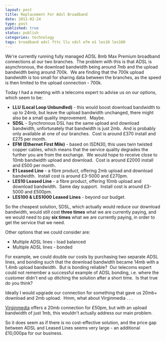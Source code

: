 ```yaml
--- 
layout: post 
title: Replacement For Adsl Broadband
date: 2011-02-24
type: post 
published: true 
status: publish
categories: technology
tags: broadband adsl fttc llu sdsl efm e1 les10 les100
---
```


We're currently running fully managed ADSL 8mb Max Premium broadband
connections at our two branches.  The problem with this is that ADSL is
asynchronous, the download bandwidth being around 7mb and the upload
bandwidth being around 700k.  We are finding that the 700k upload
bandwidth is too small for sharing data between the branches, as the
speed is then limited to the upload connection - 700k.

Today I had a meeting with a telecoms expert to advise us on our
options, which seem to be:

 *  **LLU (Local Loop Unbundled)** - this would boost download bandwidth
    to up to 24mb, but leave the upload bandwidth unchanged, there might
    also be a small quality improvement.  Maybe.
 *  **SDSL** - Synchronous DSL has the same upload and download
    bandwidth, unfortunately that bandwidth is just 2mb.  And is
    probably only available at one of our branches.  Cost is around £370
    install and £275 per month.
 *  **EFM (Ethernet First Mile)** - based on ISDN30, this uses twin
    twisted copper cables, which means that the service quality degrades
    the further you are from the exchange.  We would hope to receive
    close to 10mb bandwidth upload and download.  Cost is around £2000
    install and £500 per month.
 *  **E1 Leased Line** - a fibre product, offering 2mb upload and
    download bandwidth.  Install cost is around £3-5000 and £270pm.
 *  **LES10 Leased Line** - a fibre product, offering 10mb upload and
    download bandwidth.  Same day support.  Install cost is around
    £3-5000 and £500pm.
 *  **LES100 & LES1000 Leased Lines** - beyond our budget.

So the cheapest solution, SDSL, which actually would reduce our download
bandwidth, would still cost **three times** what we are currently
paying, and we would need to pay **six times** what we are currently
paying, in order to get the service that we need.

Other options that we could consider are:

 *  Multiple ADSL lines - load balanced
 *  Multiple ADSL lines - bonded

For example, we could double our costs by purchasing two separate ADSL
lines, and bonding such that the download bandwidth became 14mb with a
1.4mb upload bandwidth.  But is bonding reliable?  Our telecoms expert
could not remember a successful example of ADSL bonding, i.e. where the
customer didn't end up ditching the solution after a short time.  Is
that true do you think?

Ideally I would upgrade our connection for something that gave us 20mb+
download and 2mb upload.  Hmm, what about Virginmedia . . .

[Virginmedia](http://www.virginmediabusiness.co.uk/ "Virginmedia Business")
offers a 20mb connection for £50pm, but with an upload bandwidth of just
1mb, this wouldn't actually address our main problem.

So it does seem as if there is no cost-effective solution, and the price
gap between ADSL and Leased Lines seems very large - an additional
£10,000pa for our business.

